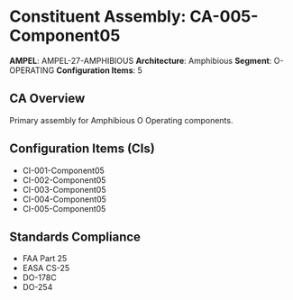 # Constituent Assembly: CA-005-Component05

**AMPEL**: AMPEL-27-AMPHIBIOUS
**Architecture**: Amphibious
**Segment**: O-OPERATING
**Configuration Items**: 5

## CA Overview
Primary assembly for Amphibious O Operating components.

## Configuration Items (CIs)
- CI-001-Component05
- CI-002-Component05
- CI-003-Component05
- CI-004-Component05
- CI-005-Component05

## Standards Compliance
- FAA Part 25
- EASA CS-25
- DO-178C
- DO-254
